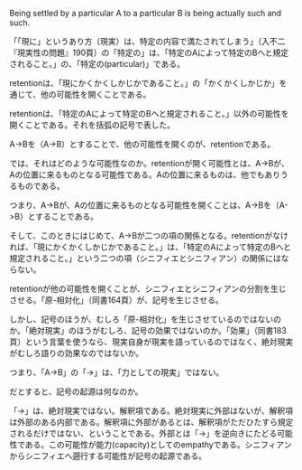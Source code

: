 Being settled by a particular A to a particular B is being actually such and such.

「「現に」というあり方（現実）は、特定の内容で満たされてしまう」（入不二『現実性の問題』190頁）の「特定の」は、「特定のAによって特定のBへと規定されること。」の、「特定の(particular)」である。

retentionは、「現にかくかくしかじかであること。」の「かくかくしかじか」を通じて、他の可能性を開くことである。

retentionは、「特定のAによって特定のBへと規定されること。」以外の可能性を開くことである。それを括弧の記号で表した。

A->Bを（A->B）とすることで、他の可能性を開くのが、retentionである。

では、それはどのような可能性なのか。retentionが開く可能性とは、A->Bが、Aの位置に来るものとなる可能性である。Aの位置に来るものは、他でもありうるものである。

つまり、A->Bが、Aの位置に来るものとなる可能性を開くことは、A->Bを（A->B）とすることである。

そして、このときにはじめて、A->Bが二つの項の関係となる。retentionがなければ、「現にかくかくしかじかであること。」は、「特定のAによって特定のBへと規定されること。」という二つの項（シニフィエとシニフィアン）の関係にはならない。

retentionが他の可能性を開くことが、シニフィエとシニフィアンの分割を生じさせる。「原-相対化」（同書164頁）が、記号を生じさせる。

しかし、記号のほうが、むしろ「原-相対化」を生じさせているのではないのか。「絶対現実」のほうがむしろ、記号の効果ではないのか。「効果」（同書183頁）という言葉を使うなら、現実自身が現実を語っているのではなく、絶対現実がむしろ語りの効果なのではないか。

つまり、「A->B」の「->」は、「力としての現実」ではない。

だとすると、記号の起源は何なのか。

「->」は、絶対現実ではない。解釈項である。絶対現実に外部はないが、解釈項は外部のある内部である。解釈項に外部があるとは、解釈項がただひたすら規定されるだけではない、ということである。外部とは「->」を逆向きにたどる可能性である。この可能性が能力(capacity)としてのempathyである。シニフィアンからシニフィエへ遡行する可能性が記号の起源である。
